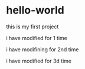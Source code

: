 # hello-world
this is my first project


i have modified for 1 time

i have modifining for 2nd time

i have modified for 3d time
